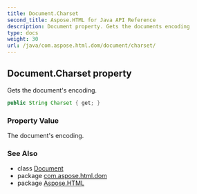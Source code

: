 ```yaml
---
title: Document.Charset
second_title: Aspose.HTML for Java API Reference
description: Document property. Gets the documents encoding
type: docs
weight: 30
url: /java/com.aspose.html.dom/document/charset/
---
```

## Document.Charset property

Gets the document's encoding.

```java
public String Charset { get; }
```

### Property Value

The document's encoding.

### See Also

* class [Document](../)
* package [com.aspose.html.dom](../../document/)
* package [Aspose.HTML](../../../)
